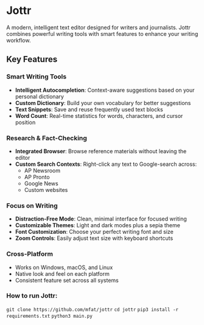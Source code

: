 # Jottr

A modern, intelligent text editor designed for writers and journalists. Jottr combines powerful writing tools with smart features to enhance your writing workflow.


## Key Features

### Smart Writing Tools
- **Intelligent Autocompletion**: Context-aware suggestions based on your personal dictionary
- **Custom Dictionary**: Build your own vocabulary for better suggestions
- **Text Snippets**: Save and reuse frequently used text blocks
- **Word Count**: Real-time statistics for words, characters, and cursor position

### Research & Fact-Checking
- **Integrated Browser**: Browse reference materials without leaving the editor
- **Custom Search Contexts**: Right-click any text to Google-search across:
  - AP Newsroom
  - AP Pronto
  - Google News
  - Custom websites
    
### Focus on Writing
- **Distraction-Free Mode**: Clean, minimal interface for focused writing
- **Customizable Themes**: Light and dark modes plus a sepia theme
- **Font Customization**: Choose your perfect writing font and size
- **Zoom Controls**: Easily adjust text size with keyboard shortcuts

### Cross-Platform
- Works on Windows, macOS, and Linux
- Native look and feel on each platform
- Consistent feature set across all systems


### How to run Jottr:
`git clone https://github.com/mfat/jottr`
`cd jottr`
`pip3 install -r requirements.txt`
`python3 main.py`
